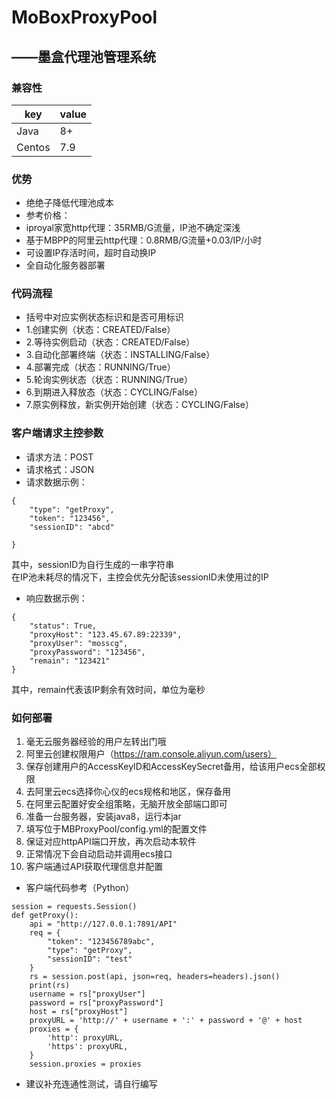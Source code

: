 # MoBoxProxyPool 
## ——墨盒代理池管理系统 

### 兼容性
| key    | value |
|--------|-------|
| Java   | 8+    |
| Centos | 7.9   |

### 优势
- 绝绝子降低代理池成本
- 参考价格：
- iproyal家宽http代理：35RMB/G流量，IP池不确定深浅
- 基于MBPP的阿里云http代理：0.8RMB/G流量+0.03/IP/小时
- 可设置IP存活时间，超时自动换IP
- 全自动化服务器部署

### 代码流程
- 括号中对应实例状态标识和是否可用标识
- 1.创建实例（状态：CREATED/False）
- 2.等待实例启动（状态：CREATED/False）
- 3.自动化部署终端（状态：INSTALLING/False）
- 4.部署完成（状态：RUNNING/True）
- 5.轮询实例状态（状态：RUNNING/True）
- 6.到期进入释放态（状态：CYCLING/False）
- 7.原实例释放，新实例开始创建（状态：CYCLING/False）

### 客户端请求主控参数
- 请求方法：POST
- 请求格式：JSON
- 请求数据示例：
```
{
    "type": "getProxy",
    "token": "123456",
    "sessionID": "abcd"
    
}
```
其中，sessionID为自行生成的一串字符串<br>
在IP池未耗尽的情况下，主控会优先分配该sessionID未使用过的IP
- 响应数据示例：
```
{
    "status": True,
    "proxyHost": "123.45.67.89:22339",
    "proxyUser": "mosscg",
    "proxyPassword": "123456",
    "remain": "123421"
}
```
其中，remain代表该IP剩余有效时间，单位为毫秒

### 如何部署
1. 毫无云服务器经验的用户左转出门哦 
2. 阿里云创建权限用户（https://ram.console.aliyun.com/users）
3. 保存创建用户的AccessKeyID和AccessKeySecret备用，给该用户ecs全部权限
4. 去阿里云ecs选择你心仪的ecs规格和地区，保存备用
5. 在阿里云配置好安全组策略，无脑开放全部端口即可
6. 准备一台服务器，安装java8，运行本jar
7. 填写位于MBProxyPool/config.yml的配置文件
8. 保证对应httpAPI端口开放，再次启动本软件
9. 正常情况下会自动启动并调用ecs接口
10. 客户端通过API获取代理信息并配置

- 客户端代码参考（Python）
```
session = requests.Session()
def getProxy():
    api = "http://127.0.0.1:7891/API"
    req = {
        "token": "123456789abc",
        "type": "getProxy",
        "sessionID": "test"
    }
    rs = session.post(api, json=req, headers=headers).json()
    print(rs)
    username = rs["proxyUser"]
    password = rs["proxyPassword"]
    host = rs["proxyHost"]
    proxyURL = 'http://' + username + ':' + password + '@' + host
    proxies = {
        'http': proxyURL,
        'https': proxyURL,
    }
    session.proxies = proxies
```
- 建议补充连通性测试，请自行编写